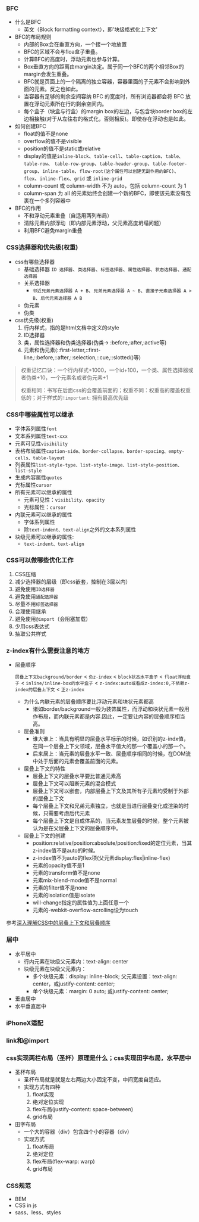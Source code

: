 ### BFC
- 什么是BFC
  - 英文（Block formatting context），即'块级格式化上下文'
- BFC的布局规则
  - 内部的Box会在垂直方向，一个接一个地放置
  - BFC的区域不会与floa盒子重叠。
  - 计算BFC的高度时，浮动元素也参与计算。
  - Box垂直方向的距离由margin决定。属于同一个BFC的两个相邻Box的margin会发生重叠。
  - BFC就是页面上的一个隔离的独立容器，容器里面的子元素不会影响到外面的元素。反之也如此。
  - 当容器有足够的剩余空间容纳 BFC 的宽度时，所有浏览器都会将 BFC 放置在浮动元素所在行的剩余空间内。 
  - 每个盒子（块盒与行盒）的margin box的左边，与包含块border box的左边相接触(对于从左往右的格式化，否则相反)。即使存在浮动也是如此。
- 如何创建BFC
  - float的值不是none
  - overflow的值不是visible
  - position的值不是static或relative
  - display的值是`inline-block`、`table-cell`、`table-caption`、`table、table-row`、 `table-row-group`、`table-header-group`、`table-footer-group`、`inline-table`、`flow-root(这个属性可以创建无副作用的BFC)`、`flex`、`inline-flex`、`grid` 或 `inline-grid`
  - column-count 或 column-width 不为 auto，包括 column-count 为 1
  - column-span 为 all 的元素始终会创建一个新的BFC，即使该元素没有包裹在一个多列容器中
- BFC的作用
  - 不和浮动元素重叠（自适用两列布局）
  - 清除元素内部浮动（即内部元素浮动，父元素高度坍塌问题）
  - 利用BFC避免margin重叠

### CSS选择器和优先级(权重)
- css有哪些选择器
  - 基础选择器
    `ID 选择器`、`类选择器`、`标签选择器`、`属性选择器`、`状态选择器`、`通配选择器`
  - 关系选择器
    - `邻近兄弟元素选择器 A + B`、`兄弟元素选择器 A ~ B`、`直接子元素选择器 A > B`、`后代元素选择器 A B`
  - 伪元素
  - 伪类
- css优先级(权重)
  1. 行内样式，指的是html文档中定义的style
  2. ID选择器
  3. 类，属性选择器和伪类选择器(伪类-> :before,:after,:active等)
  4. 元素和伪元素(::first-letter,::first-line,::before,::after,::selection,::cue,::slotted()等)
> 权重记忆口诀：一个行内样式+1000，一个id+100，一个类、属性选择器或者伪类+10，一个元素名或者伪元素+1
> 
> 权重相同：书写在后面css的会覆盖前面的；权重不同：权重高的覆盖权重低的；对于样式的`!important`: 拥有最高优先级

### CSS中哪些属性可以继承
- 字体系列属性`font`
- 文本系列属性`text-xxx`
- 元素可见性`visibility`
- 表格布局属性`caption-side、border-collapse、border-spacing、empty-cells、table-layout`
- 列表属性`list-style-type、list-style-image、list-style-position、list-style`
- 生成内容属性`quotes`
- 光标属性`cursor`
- 所有元素可以继承的属性
  - 元素可见性：`visibility、opacity`
  - 光标属性：`cursor`
- 内联元素可以继承的属性
  - 字体系列属性
  - 除`text-indent、text-align`之外的文本系列属性
- 块级元素可以继承的属性:
  - `text-indent、text-align`

### CSS可以做哪些优化工作
1. CSS压缩
2. 减少选择器的层级（即css嵌套，控制在3层以内）
3. 避免使用`ID选择器`
4. 避免使用`通配选择器`
5. 尽量不用`标签选择器`
6. 合理使用继承
7. 避免使用`@import`（会阻塞加载）
8. 少用css表达式
9. 抽取公共样式

### z-index有什么需要注意的地方
- 层叠顺序
  
  `层叠上下文background/border` < `负z-index` < `block状态水平盒子` < `float浮动盒子` < `inline/inline-box的水平盒子` < `z-index:auto或看成z-index:0,不依赖z-index的层叠上下文` < `正z-index`

  - 为什么内联元素的层叠顺序要比浮动元素和块状元素都高
    - 诸如border/background一般为装饰属性，而浮动和块状元素一般用作布局，而内联元素都是内容.因此，一定要让内容的层叠顺序相当高。
  - 层叠准则
    - 谁大谁上：当具有明显的层叠水平标示的时候，如识别的z-indx值，在同一个层叠上下文领域，层叠水平值大的那一个覆盖小的那一个。
    - 后来居上：当元素的层叠水平一致、层叠顺序相同的时候，在DOM流中处于后面的元素会覆盖前面的元素。
  - 层叠上下文的特性
    - 层叠上下文的层叠水平要比普通元素高
    - 层叠上下文可以阻断元素的混合模式
    - 层叠上下文可以嵌套，内部层叠上下文及其所有子元素均受制于外部的层叠上下文
    - 每个层叠上下文和兄弟元素独立，也就是当进行层叠变化或渲染的时候，只需要考虑后代元素
    - 每个层叠上下文是自成体系的，当元素发生层叠的时候，整个元素被认为是在父层叠上下文的层叠顺序中。
  - 层叠上下文的创建
    - position:relative/position:absolute/position:fixed的定位元素，当其z-index值不是auto的时候。
    - z-index值不为auto的flex项(父元素display:flex|inline-flex)
    - 元素的opacity值不是1
    - 元素的transform值不是none
    - 元素mix-blend-mode值不是normal
    - 元素的filter值不是none
    - 元素的isolation值是isolate
    - will-change指定的属性值为上面任意一个
    - 元素的-webkit-overflow-scrolling设为touch

参考[深入理解CSS中的层叠上下文和层叠顺序](https://www.zhangxinxu.com/wordpress/2016/01/understand-css-stacking-context-order-z-index/)

### 居中
- 水平居中
  - 行内元素在块级父元素内：text-align: center
  - 块级元素在块级父元素内：
    - 多个块级元素：display: inline-block; 父元素设置：text-align: center，或justify-content: center;
    - 单个块级元素：margin: 0 auto; 或justify-content: center;
- 垂直居中
- 水平垂直居中
### iPhoneX适配
### link和@import
### css实现两栏布局（圣杯）原理是什么；css实现田字布局，水平居中
- 圣杯布局
  - 圣杯布局就是就是左右两边大小固定不变，中间宽度自适应。
  - 实现方式有四种
    1. float实现
    2. 绝对定位实现
    3. flex布局(justify-content: space-between)
    4. grid布局
- 田字布局
  - 一个大的容器（div）包含四个小的容器（div）
  - 实现方式
    1. float布局
    2. 绝对定位
    3. flex布局(flex-warp: warp)
    4. grid布局

### CSS规范
  - BEM
  - CSS in js
  - sass、less、styles
